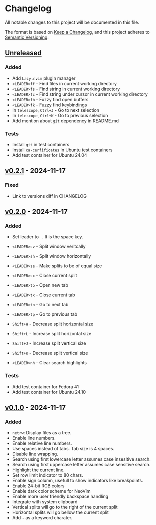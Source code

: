# Changelog

All notable changes to this project will be documented in this file.

The format is based on [Keep a Changelog](https://keepachangelog.com/en/1.1.0/),
and this project adheres to [Semantic Versioning](https://semver.org/spec/v2.0.0.html).

## [Unreleased]

### Added

- Add `Lazy.nvim` plugin manager
- `<LEADER>ff` - Find files in current working directory
- `<LEADER>fs` - Find string in current working directory
- `<LEADER>fc` - Find string under cursor in current working directory
- `<LEADER>fb` - Fuzzy find open buffers
- `<LEADER>fk` - Fuzzy find keybindings
- In `telescope`, `Ctrl+J` - Go to next selection
- In `telescope`, `Ctrl+K` - Go to previous selection
- Add mention about `git` dependency in README.md

### Tests

- Install `git` in test containers
- Install `ca-cerfificates` in Ubuntu test containers
- Add test container for Ubuntu 24.04

## [v0.2.1] - 2024-11-17

### Fixed

- Link to versions diff in CHANGELOG

## [v0.2.0] - 2024-11-17

### Added

- Set leader to ` `. It is the space key.

- `<LEADER>sv` - Split window veritcally
- `<LEADER>sh` - Split window horizontally
- `<LEADER>se` - Make splits to be of equal size
- `<LEADER>sx` - Close current split

- `<LEADER>to` - Open new tab
- `<LEADER>tx` - Close current tab
- `<LEADER>tn` - Go to next tab
- `<LEADER>tp` - Go to previous tab

- `Shift+H` - Decrease split horizontal size
- `Shift+L` - Increase split horizontal size
- `Shift+J` - Increase split vertical size
- `Shift+K` - Decrease split vertical size

- `<LEADER>nh` - Clear search highlights

### Tests

- Add test container for Fedora 41
- Add test container for Ubuntu 24.10

## [v0.1.0] - 2024-11-17

### Added

- `netrw`: Display files as a tree.
- Enable line numbers.
- Enable relative line numbers.
- Use spaces instead of tabs. Tab size is 4 spaces.
- Disable line wrapping.
- Search using first lowercase letter assumes case insesitive search.
- Search using first uppercase letter assumes case sensitive search.
- Highlight the current line.
- Set row limit indicator to 80 chars.
- Enable sign column, usefull to show indicators like breakpoints.
- Enable 24-bit RGB colors
- Enable dark color scheme for NeoVim
- Enable more user friendly backspace handling
- Integrate with system clipboard
- Vertical splits will go to the right of the current split
- Horizontal splits will go bellow the current split
- Add `-` as a keyword charater.

[unreleased]: https://github.com/DrOptix/typewriter/compare/v0.2.1...HEAD
[v0.2.1]: https://github.com/DrOptix/typewriter/compare/v0.2.0...v0.2.1
[v0.2.0]: https://github.com/DrOptix/typewriter/compare/v0.1.0...v0.2.0
[v0.1.0]: https://github.com/DrOptix/typewriter/releases/tag/v0.1.0
